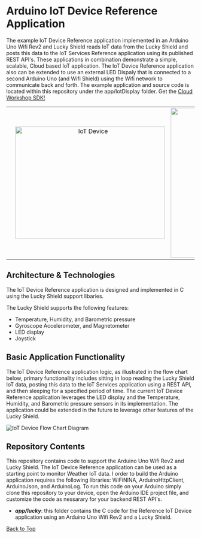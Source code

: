 **Arduino IoT Device Reference Application**
==================
The example IoT Device Reference application implemented in an Arduino Uno Wifi Rev2 and Lucky Shield reads IoT data from the 
Lucky Shield and posts this data to the IoT Services Reference application using its published REST API's. These applications in combination demonstrate a simple, scalable, Cloud based IoT application. The IoT Device Reference application also can be extended to use an external LED Dispaly that is connected to a second Arduino Uno (and Wifi Shield) using the Wifi network to communicate back and forth. The example application and source code is located within this repository under the app/IotDisplay folder. Get the [Cloud Workshop SDK!](https://github.com/markreha/cloudworkshop/blob/master/README.md)

<table style="border-collapse: collapse; border: none;">
	<tr>
		<td width="10%"></td>
		<td align="center">
	<img src="https://github.com/markreha/cloudworkshop/blob/master/sdk/docs/architecture/images/iotdevice1.png" alt="IoT Device" width="400" height="300" />
		</td>
		<td align="center">
<img src="https://github.com/markreha/cloudworkshop/blob/master/sdk/docs/architecture/images/iotdevice2.png" alt="IoT Device" width="300" height="400"/>
		</td>
		<td width="10%"></td>
	</tr>
</table>

Architecture & Technologies
--------
 The IoT Device Reference application is designed and implemented in C using the Lucky Shield support libaries. 

The Lucky Shield supports the following features:

 - Temperature, Humidity, and Barometric pressure 
 - Gyroscope Accelerometer, and Magnetometer
 - LED display 
 - Joystick 
 
Basic Application Functionality
--------
The IoT Device Reference application logic, as illustrated in the flow chart below, primary functionality includes sitting in loop reading the Lucky Shield IoT data, posting this data to the IoT Services application using a REST API, and then sleeping for a specified period of time. The current IoT Device Reference application leverages the LED display and the Temperature, Humidity, and Barometric pressure sensors in its implementation. The application could be extended in the future to leverage other features of the Lucky Shield.

![IoT Device Flow Chart Diagram](https://github.com/markreha/cloudworkshop/blob/master/sdk/docs/architecture/images/iotflowchart1.png)

Repository Contents
----------
This repository contains code to support the Arduino Uno Wifi Rev2 and Lucky Shield. The IoT Device Reference application can be used as a starting point to monitor Weather IoT data. I order to build the Arduino application requires the following libraries: WiFiNINA, ArduinoHttpClient, ArduinoJson, and ArduinoLog. To run this code on your Arduino simply clone this repository to your device, open the Arduino IDE project file, and customize the code as nessarary for your backend REST API's.

 - ***app/lucky***: this folder contains the C code for the Reference IoT Device application using an Arduino Uno Wifi Rev2 and a Lucky Shield.

[Back to Top](#iot-device-reference-application)
